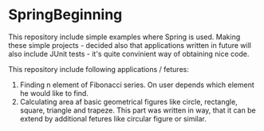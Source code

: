 # SpringBeginning

This repository include simple examples where Spring is used. Making these simple projects - decided also that applications written
in future will also include JUnit tests - it's quite convinient way of obtaining nice code.

This repository include following applications / fetures:
1. Finding n element of Fibonacci series. On user depends which element he would like to find.
2. Calculating area af basic geometrical figures like circle, rectangle, square, triangle and trapeze. This part was written in way, that
it can be extend by additional fetures like circular figure or similar.
